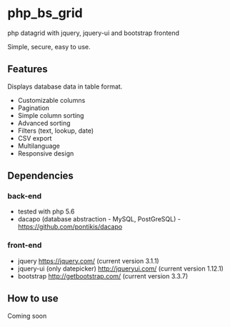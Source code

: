 # php_bs_grid
php datagrid with jquery, jquery-ui and bootstrap frontend

Simple, secure, easy to use.

## Features

Displays database data in table format.

* Customizable columns
* Pagination
* Simple column sorting
* Advanced sorting
* Filters (text, lookup, date)
* CSV export
* Multilanguage
* Responsive design

## Dependencies

### back-end
* tested with php 5.6
* dacapo (database abstraction - MySQL, PostGreSQL) - https://github.com/pontikis/dacapo

### front-end
* jquery https://jquery.com/ (current version 3.1.1)
* jquery-ui (only datepicker) http://jqueryui.com/ (current version 1.12.1)
* bootstrap http://getbootstrap.com/ (current version 3.3.7)

## How to use

Coming soon